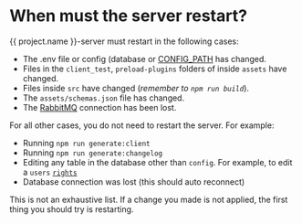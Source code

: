 # When must the server restart?

{{ project.name }}-server must restart in the following cases:

-   The .env file or config (database or [CONFIG_PATH](/setup/server/configuration) has changed.
-   Files in the `client_test`, `preload-plugins` folders of inside `assets` have changed.
-   Files inside `src` have changed (_remember to `npm run build`_).
-   The `assets/schemas.json` file has changed.
-   The [RabbitMQ](/setup/server/configuration/rabbitmq) connection has been lost.

For all other cases, you do not need to restart the server. For example:

-   Running `npm run generate:client`
-   Running `npm run generate:changelog`
-   Editing any table in the database other than `config`. For example, to edit a `users` [`rights`](/setup/server/configuration/rabbitmq)
-   Database connection was lost (this should auto reconnect)

This is not an exhaustive list. If a change you made is not applied, the first thing you should try is restarting.
